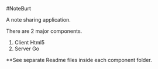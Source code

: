 #NoteBurt

A note sharing application.

There are 2 major components. 
 
1. Client Html5
2. Server Go

**See separate Readme files inside each component folder.
